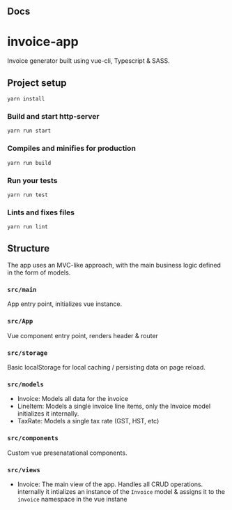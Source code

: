 ## Docs

# invoice-app

Invoice generator built using vue-cli, Typescript & SASS.

## Project setup
```
yarn install
```

### Build and start http-server
```
yarn run start
```

### Compiles and minifies for production
```
yarn run build
```

### Run your tests
```
yarn run test
```

### Lints and fixes files
```
yarn run lint
```

## Structure

The app uses an MVC-like approach, with the main business logic defined in the form of models.

### `src/main`

App entry point, initializes vue instance.

### `src/App`

Vue component entry point, renders header & router

### `src/storage`

Basic localStorage for local caching / persisting data on page reload.

### `src/models`

- Invoice: Models all data for the invoice
- LineItem: Models a single invoice line items, only the Invoice model initializes it internally.
- TaxRate: Models a single tax rate (GST, HST, etc)

### `src/components`

Custom vue presenatational components.

### `src/views`

- Invoice: The main view of the app. Handles all CRUD operations. internally it intializes an instance of the `Invoice` model & assigns it to the `invoice` namespace in the vue instane
